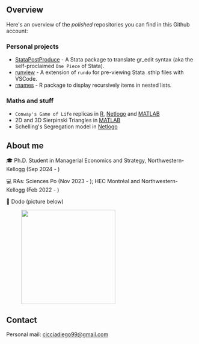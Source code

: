## Overview

Here's an overview of the _polished_ repositories you can find in this Github account:

### Personal projects

+ [StataPostProduce](https://github.com/DiegoCiccia/StataPostProduce) - A Stata package to translate gr_edit syntax (aka the self-proclaimed `One Piece` of Stata).
+ [runview](https://github.com/DiegoCiccia/runview) - A extension of `rundo` for pre-viewing Stata .sthlp files with VSCode.
+ [rnames](https://github.com/DiegoCiccia/rnames) - R package to display recursively items in nested lists.

### Maths and stuff

+ `Conway's Game of Life` replicas in [R](https://github.com/DiegoCiccia/R-Conway-Game/blob/main/Conway.R), [Netlogo](https://github.com/DiegoCiccia/Conways_Game_of_life) and [MATLAB]()
+ 2D and 3D Sierpinski Triangles in [MATLAB](https://github.com/DiegoCiccia/SierpinskiTriangle)
+ Schelling's Segregation model in [Netlogo](https://github.com/DiegoCiccia/Schelling_N_Groups)

## About me

:mortar_board: Ph.D. Student in Managerial Economics and Strategy, Northwestern-Kellogg (Sep 2024 - ) 

:computer: RAs: Sciences Po (Nov 2023 - ); HEC Montréal and Northwestern-Kellogg (Feb 2022 - )

:dog: Dodo (picture below)

<figure>
  <img src = 'https://github.com/DiegoCiccia/DiegoCiccia/assets/71022390/01c41919-861f-4ef9-a35f-67cd41e010c9' width = 250/>  
</figure>

## Contact

Personal mail: [cicciadiego99@gmail.com](mailto:cicciadiego99@gmail.com)
